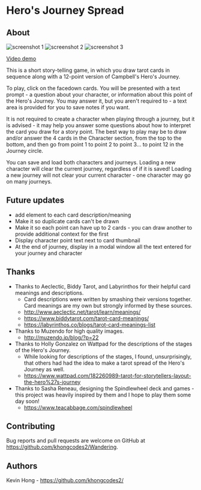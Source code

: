 # Hero's Journey Spread

## About

![screenshot 1](https://i.imgur.com/7Xy9kdx.png)
![screenshot 2](https://i.imgur.com/BQedlNx.png)
![screenshot 3](https://i.imgur.com/XSyXF9y.png)

[Video demo](https://youtu.be/N3AwkQx0Efo)

This is a short story-telling game, in which you draw tarot cards in sequence along with a 12-point version of Campbell's Hero's Journey.

To play, click on the facedown cards. You will be presented with a text prompt - a question about your character, or information about this point of the Hero's Journey. You may answer it, but you aren't required to - a text area is provided for you to save notes if you want.

It is not required to create a character when playing through a journey, but it is advised - it may help you answer some questions about how to interpret the card you draw for a story point. The best way to play may be to draw and/or answer the 4 cards in the Character section, from the top to the bottom, and then go from point 1 to point 2 to point 3... to point 12 in the Journey circle.

You can save and load both characters and journeys. Loading a new character will clear the current journey, regardless of if it is saved! Loading a new journey will not clear your current character - one character may go on many journeys.

## Future updates
 
- add element to each card description/meaning
- Make it so duplicate cards can't be drawn
- Make it so each point can have up to 2 cards - you can draw another to provide additional context for the first
- Display character point text next to card thumbnail
- At the end of journey, display in a modal window all the text entered for your journey and character

## Thanks

- Thanks to Aeclectic, Biddy Tarot, and Labyrinthos for their helpful card meanings and descriptions.
  - Card descriptions were written by smashing their versions together. Card meanings are my own but strongly informed by these sources.
  - http://www.aeclectic.net/tarot/learn/meanings/
  - https://www.biddytarot.com/tarot-card-meanings/
  - https://labyrinthos.co/blogs/tarot-card-meanings-list
- Thanks to Muzendo for high quality images.
  - http://muzendo.jp/blog/?p=22
- Thanks to Holly Gonzalez on Wattpad for the descriptions of the stages of the Hero's Journey.
  - While looking for descriptions of the stages, I found, unsurprisingly, that others had had the idea to make a tarot spread of the Hero's Journey as well.
  - https://www.wattpad.com/182260989-tarot-for-storytellers-layout-the-hero%27s-journey
- Thanks to Sasha Reneau, designing the Spindlewheel deck and games - this project was heavily inspired by them and I hope to play them some day soon!
  - https://www.teacabbage.com/spindlewheel

## Contributing

  Bug reports and pull requests are welcome on GitHub at https://github.com/khongcodes2/Wandering.

## Authors

  Kevin Hong - https://github.com/khongcodes2/

